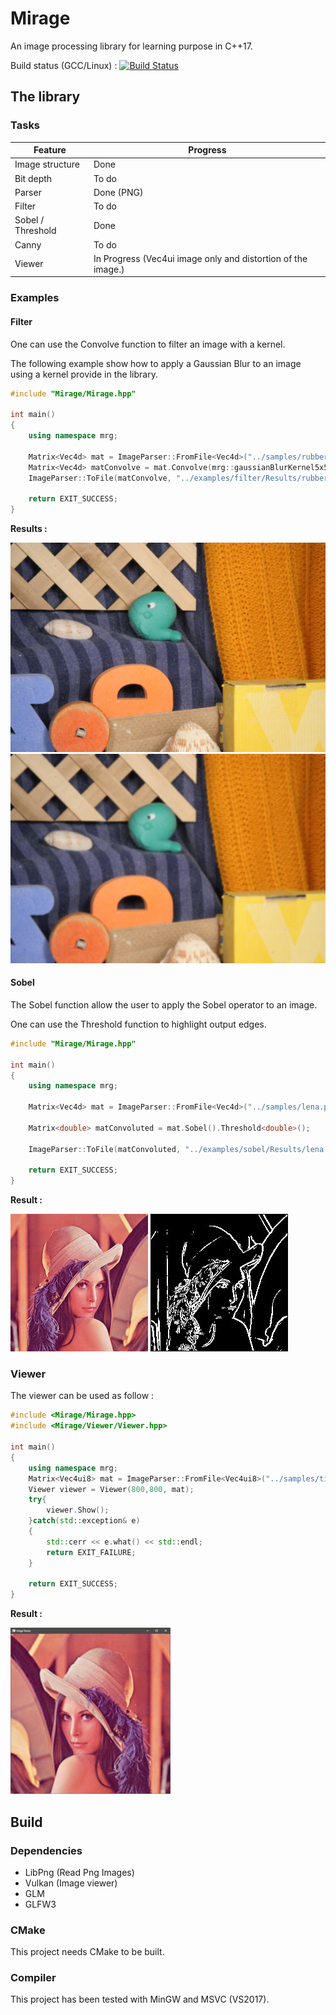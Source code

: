 # Mirage

An image processing library for learning purpose in C++17.

Build status (GCC/Linux) : [![Build Status](https://travis-ci.org/PlathC/Mirage.svg?branch=master)](https://travis-ci.org/PlathC/Mirage)

## The library 

### __Tasks__

| Feature           | Progress |
|-------------------|----------|
| Image structure   | Done |
| Bit depth         | To do |
| Parser            | Done (PNG) |
| Filter            | To do |
| Sobel / Threshold | Done |
| Canny             | To do |
| Viewer            | In Progress (Vec4ui image only and distortion of the image.) |

###  __Examples__

#### __Filter__ 

One can use the Convolve function to filter an image with a kernel.

The following example show how to apply a Gaussian Blur to an image using 
a kernel provide in the library.

```cpp
#include "Mirage/Mirage.hpp"

int main()
{
    using namespace mrg;

    Matrix<Vec4d> mat = ImageParser::FromFile<Vec4d>("../samples/rubberwhale.png", 4);
    Matrix<Vec4d> matConvolve = mat.Convolve(mrg::gaussianBlurKernel5x5);
    ImageParser::ToFile(matConvolve, "../examples/filter/Results/rubberwhale-convolve.png");

    return EXIT_SUCCESS;
}
```

__Results :__

![RubberWhale classic](samples/rubberwhale.png) ![RubberWhale convoluted](readmefiles/rubberwhale-convolve.png) 

#### __Sobel__

The Sobel function allow the user to apply the Sobel operator to an image.

One can use the Threshold function to highlight output edges.

```cpp
#include "Mirage/Mirage.hpp"

int main()
{
    using namespace mrg;

    Matrix<Vec4d> mat = ImageParser::FromFile<Vec4d>("../samples/lena.png", 4);

    Matrix<double> matConvoluted = mat.Sobel().Threshold<double>();

    ImageParser::ToFile(matConvoluted, "../examples/sobel/Results/lena.png");

    return EXIT_SUCCESS;
}
```

__Result :__ 

![Lena Classic](samples/lena.png) ![Lena Sobel](readmefiles/lena-sobel.jpg) 

### __Viewer__

The viewer can be used as follow :

```cpp
#include <Mirage/Mirage.hpp>
#include <Mirage/Viewer/Viewer.hpp>

int main()
{
    using namespace mrg;
    Matrix<Vec4ui8> mat = ImageParser::FromFile<Vec4ui8>("../samples/tiled4x3.png", 4);
    Viewer viewer = Viewer(800,800, mat);
    try{
        viewer.Show();
    }catch(std::exception& e)
    {
        std::cerr << e.what() << std::endl;
        return EXIT_FAILURE;
    }

    return EXIT_SUCCESS;
}
```

__Result :__

![Lena Viewer](readmefiles/viewer.jpg)

## Build

### Dependencies 
    
- LibPng (Read Png Images)
- Vulkan (Image viewer)
- GLM
- GLFW3
 
### CMake

This project needs CMake to be built. 

### Compiler

This project has been tested with MinGW and MSVC (VS2017).